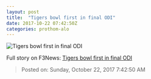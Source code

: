 ```yaml
---
layout: post
title:  "Tigers bowl first in final ODI"
date: 2017-10-22 07:42:50Z
categories: prothom-alo
---
```


![Tigers bowl first in final ODI](http://en.prothom-alo.com/contents/cache/images/1200x630x1/uploads/media/2015/07/01/53e79cfe7dd24302de91bcd537fc369f-BCB-logo.jpg?jadewits_media_id=58579)




Full story on F3News: [Tigers bowl first in final ODI](http://www.f3nws.com/n/S2s4RC)

> Posted on: Sunday, October 22, 2017 7:42:50 AM
